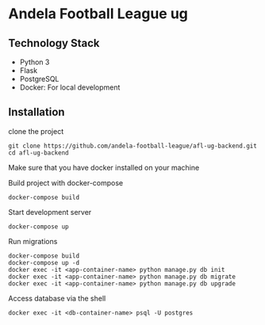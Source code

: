 # Andela Football League ug

## Technology Stack
- Python 3
- Flask
- PostgreSQL
- Docker: For local development

## Installation

clone the project
```
git clone https://github.com/andela-football-league/afl-ug-backend.git
cd afl-ug-backend
```

Make sure that you have docker installed on your machine


Build project with docker-compose
```
docker-compose build
```

Start development server
```
docker-compose up
```

Run migrations
```
docker-compose build
docker-compose up -d
docker exec -it <app-container-name> python manage.py db init
docker exec -it <app-container-name> python manage.py db migrate
docker exec -it <app-container-name> python manage.py db upgrade
```

Access database via the shell
```
docker exec -it <db-container-name> psql -U postgres
```
